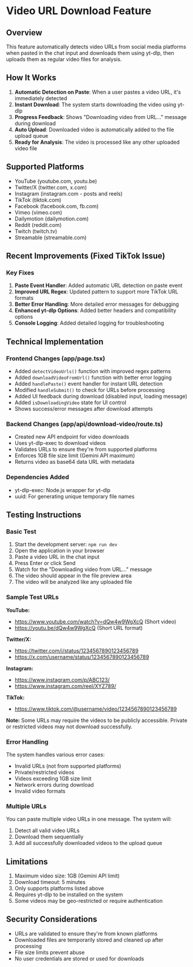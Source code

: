# Video URL Download Feature

## Overview
This feature automatically detects video URLs from social media platforms when pasted in the chat input and downloads them using yt-dlp, then uploads them as regular video files for analysis.

## How It Works
1. **Automatic Detection on Paste**: When a user pastes a video URL, it's immediately detected
2. **Instant Download**: The system starts downloading the video using yt-dlp
3. **Progress Feedback**: Shows "Downloading video from URL..." message during download
4. **Auto Upload**: Downloaded video is automatically added to the file upload queue
5. **Ready for Analysis**: The video is processed like any other uploaded video file

## Supported Platforms
- YouTube (youtube.com, youtu.be)
- Twitter/X (twitter.com, x.com)
- Instagram (instagram.com - posts and reels)
- TikTok (tiktok.com)
- Facebook (facebook.com, fb.com)
- Vimeo (vimeo.com)
- Dailymotion (dailymotion.com)
- Reddit (reddit.com)
- Twitch (twitch.tv)
- Streamable (streamable.com)

## Recent Improvements (Fixed TikTok Issue)

### Key Fixes
1. **Paste Event Handler**: Added automatic URL detection on paste event
2. **Improved URL Regex**: Updated pattern to support more TikTok URL formats
3. **Better Error Handling**: More detailed error messages for debugging
4. **Enhanced yt-dlp Options**: Added better headers and compatibility options
5. **Console Logging**: Added detailed logging for troubleshooting

## Technical Implementation

### Frontend Changes (app/page.tsx)
- Added `detectVideoUrls()` function with improved regex patterns
- Added `downloadVideoFromUrl()` function with better error logging
- Added `handlePaste()` event handler for instant URL detection
- Modified `handleSubmit()` to check for URLs before processing
- Added UI feedback during download (disabled input, loading message)
- Added `isDownloadingVideo` state for UI control
- Shows success/error messages after download attempts

### Backend Changes (app/api/download-video/route.ts)
- Created new API endpoint for video downloads
- Uses yt-dlp-exec to download videos
- Validates URLs to ensure they're from supported platforms
- Enforces 1GB file size limit (Gemini API maximum)
- Returns video as base64 data URL with metadata

### Dependencies Added
- yt-dlp-exec: Node.js wrapper for yt-dlp
- uuid: For generating unique temporary file names

## Testing Instructions

### Basic Test
1. Start the development server: `npm run dev`
2. Open the application in your browser
3. Paste a video URL in the chat input
4. Press Enter or click Send
5. Watch for the "Downloading video from URL..." message
6. The video should appear in the file preview area
7. The video will be analyzed like any uploaded file

### Sample Test URLs

**YouTube:**
- https://www.youtube.com/watch?v=dQw4w9WgXcQ (Short video)
- https://youtu.be/dQw4w9WgXcQ (Short URL format)

**Twitter/X:**
- https://twitter.com/i/status/1234567890123456789
- https://x.com/username/status/1234567890123456789

**Instagram:**
- https://www.instagram.com/p/ABC123/
- https://www.instagram.com/reel/XYZ789/

**TikTok:**
- https://www.tiktok.com/@username/video/1234567890123456789

**Note:** Some URLs may require the videos to be publicly accessible. Private or restricted videos may not download successfully.

### Error Handling
The system handles various error cases:
- Invalid URLs (not from supported platforms)
- Private/restricted videos
- Videos exceeding 1GB size limit
- Network errors during download
- Invalid video formats

### Multiple URLs
You can paste multiple video URLs in one message. The system will:
1. Detect all valid video URLs
2. Download them sequentially
3. Add all successfully downloaded videos to the upload queue

## Limitations
1. Maximum video size: 1GB (Gemini API limit)
2. Download timeout: 5 minutes
3. Only supports platforms listed above
4. Requires yt-dlp to be installed on the system
5. Some videos may be geo-restricted or require authentication

## Security Considerations
- URLs are validated to ensure they're from known platforms
- Downloaded files are temporarily stored and cleaned up after processing
- File size limits prevent abuse
- No user credentials are stored or used for downloads